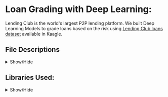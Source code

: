 # Loan Grading with Deep Learning:

  Lending Club is the world's largest P2P lending platform. We built Deep Learning Models to grade loans based on the risk using [Lending Club loans dataset](https://www.kaggle.com/wordsforthewise/lending-club) available in Kaagle. 
  

  
## File Descriptions
<details>
<summary>Show/Hide</summary>
<br>
  
1. **enocder_model.py**: Contains classes and methods for self-attention encoder modle. 

2. **LoanGrader.py**: Contains Classes and methods for LoanGrader Model.
  
3. **Loan_Grader_without_Text_Data**: Trains a Neural Netwok with without using text data. 
  
4. **Loan_Grader_with_Text_Data**: Trains [LoanGrader Model](https://github.com/ragul-n/LendingClubPrediction/blob/master/LoanGrader.py), which incorparates text data. 

5. **EDA**: Expolotory Data Analysis (Work in Progress). 
</details>

## Libraries Used:
<details>
<summary>Show/Hide</summary>
<br>

  + Pandas 
  + Numpy 
  + Matplotlib
  + Seaborn
  + WordCloud
  + Tensorflow
  + Scikit-Learn
</details>

